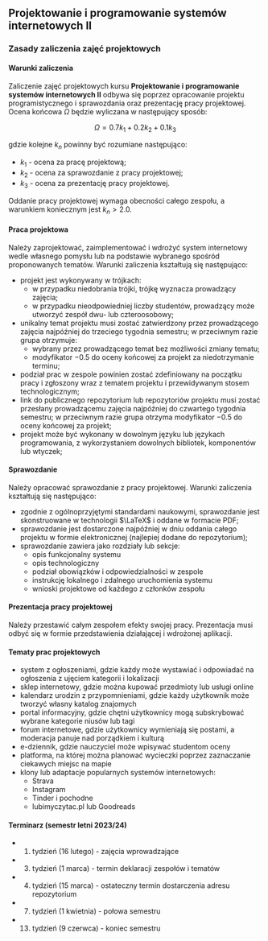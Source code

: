 ## Projektowanie i programowanie systemów internetowych II
### Zasady zaliczenia zajęć projektowych

#### Warunki zaliczenia

Zaliczenie zajęć projektowych kursu **Projektowanie i programowanie systemów internetowych II** odbywa się poprzez opracowanie projektu programistycznego i sprawozdania oraz prezentację pracy projektowej. Ocena końcowa $\Omega$ będzie wyliczana w następujący sposób:

$$ \Omega = 0.7k_1 + 0.2k_2 + 0.1k_3 $$

gdzie kolejne $k_n$ powinny być rozumiane następująco:

- $k_1$ - ocena za pracę projektową;
- $k_2$ - ocena za sprawozdanie z pracy projektowej;
- $k_3$ - ocena za prezentację pracy projektowej.

Oddanie pracy projektowej wymaga obecności całego zespołu, a warunkiem koniecznym jest $k_n > 2.0$.

#### Praca projektowa

Należy zaprojektować, zaimplementować i wdrożyć system internetowy wedle własnego pomysłu lub na podstawie wybranego spośród proponowanych tematów. Warunki zaliczenia kształtują się następująco:
- projekt jest wykonywany w trójkach:
    - w przypadku niedobrania trójki, trójkę wyznacza prowadzący zajęcia;
    - w przypadku nieodpowiedniej liczby studentów, prowadzący może utworzyć zespół dwu- lub czteroosobowy;
- unikalny temat projektu musi zostać zatwierdzony przez prowadzącego zajęcia najpóźniej do trzeciego tygodnia semestru; w przeciwnym razie grupa otrzymuje:
    - wybrany przez prowadzącego temat bez możliwości zmiany tematu;
    - modyfikator $-0.5$ do oceny końcowej za projekt za niedotrzymanie terminu;
- podział prac w zespole powinien zostać zdefiniowany na początku pracy i zgłoszony wraz z tematem projektu i przewidywanym stosem technologicznym;
- link do publicznego repozytorium lub repozytoriów projektu musi zostać przesłany prowadzącemu zajęcia najpóźniej do czwartego tygodnia semestru; w przeciwnym razie grupa otrzyma modyfikator $-0.5$ do oceny końcowej za projekt; 
- projekt może być wykonany w dowolnym języku lub językach programowania, z wykorzystaniem dowolnych bibliotek, komponentów lub wtyczek;

#### Sprawozdanie
Należy opracować sprawozdanie z pracy projektowej. Warunki zaliczenia kształtują się następująco:
- zgodnie z ogólnoprzyjętymi standardami naukowymi, sprawozdanie jest skonstruowane w technologii $\LaTeX$ i oddane w formacie PDF;
- sprawozdanie jest dostarczone najpóźniej w dniu oddania całego projektu w formie elektronicznej (najlepiej dodane do repozytorium);
- sprawozdanie zawiera jako rozdziały lub sekcje:
    - opis funkcjonalny systemu
    - opis technologiczny
    - podział obowiązków i odpowiedzialności w zespole
    - instrukcję lokalnego i zdalnego uruchomienia systemu
    - wnioski projektowe od każdego z członków zespołu

#### Prezentacja pracy projektowej
Należy przestawić całym zespołem efekty swojej pracy. Prezentacja musi odbyć się w formie przedstawienia działającej i wdrożonej aplikacji.

#### Tematy prac projektowych
- system z ogłoszeniami, gdzie każdy może wystawiać i odpowiadać na ogłoszenia z ujęciem kategorii i lokalizacji
- sklep internetowy, gdzie można kupować przedmioty lub usługi online
- kalendarz urodzin z przypomnieniami, gdzie każdy użytkownik może tworzyć własny katalog znajomych
- portal informacyjny, gdzie chętni użytkownicy mogą subskrybować wybrane kategorie niusów lub tagi
- forum internetowe, gdzie użytkownicy wymieniają się postami, a moderacja panuje nad porządkiem i kulturą
- e-dziennik, gdzie nauczyciel może wpisywać studentom oceny
- platforma, na której można planować wycieczki poprzez zaznaczanie ciekawych miejsc na mapie
- klony lub adaptacje popularnych systemów internetowych:
    - Strava
    - Instagram
    - Tinder i pochodne
    - lubimyczytac.pl lub Goodreads

#### Terminarz (semestr letni 2023/24)
- 1. tydzień (16 lutego) - zajęcia wprowadzające
- 3. tydzień (1 marca) - termin deklaracji zespołów i tematów
- 4. tydzień (15 marca) - ostateczny termin dostarczenia adresu repozytorium
- 7. tydzień (1 kwietnia) - połowa semestru
- 13. tydzień (9 czerwca) - koniec semestru
